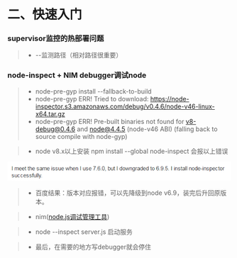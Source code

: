 # 二、快速入门

### supervisor监控的热部署问题
> * --监测路径（相对路径很重要）


### node-inspect + NIM debugger调试node

> *  node-pre-gyp install --fallback-to-build
> * node-pre-gyp ERR! Tried to download: https://node-inspector.s3.amazonaws.com/debug/v0.4.6/node-v46-linux-x64.tar.gz 
> * node-pre-gyp ERR! Pre-built binaries not found for v8-debug@0.4.6 and node@4.4.5 (node-v46 ABI) (falling back to source compile with node-gyp)

> * node v8.x以上安装 npm install --global node-inspect 会报以上错误

![](/assets/QQ图片20171204124646.png)

> * 百度结果：版本对应报错，可以先降级到node v6.9，装完后升回原版本。

> * nim([node.js调试管理工具](http://www.ddooo.com/softdown/108257.htm))

> * node --inspect server.js 启动服务

> * 最后，在需要的地方写debugger就会停住


